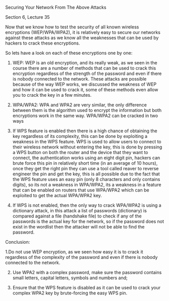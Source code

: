 Securing Your Network From The Above Attacks

Section 6, Lecture 35

Now that we know how to test the security of all known wireless encryptions (WEP/WPA/WPA2), it is relatively easy to secure our networks against these attacks as we know all the weaknesses that can be used by hackers to crack these encryptions.

So lets have a look on each of these encryptions one by one:

1. WEP: WEP is an old encryption, and its really weak, as we seen in the course there are a number of methods that can be used to crack this encryption regardless of the strength of the password and even if there is nobody connected to the network. These attacks are possible because of the way WEP works, we discussed the weakness of WEP and how it can be used to crack it, some of these methods even allow you to crack the key in a few minutes.

2. WPA/WPA2: WPA and WPA2 are very similar, the only difference between them is the algorithm used to encrypt the information but both encryptions work in the same way. WPA/WPA2 can be cracked in two ways

1. If WPS feature is enabled then there is a high chance of obtaining the key regardless of its complexity, this can be done by exploiting a weakness in the WPS feature. WPS is used to allow users to connect to their wireless network without entering the key, this is done by pressing a WPS button on both the router and the device that they want to connect, the authentication works using an eight digit pin, hackers can brute force this pin in relatively short time (in an average of 10 hours), once they get the right pin they can use a tool called reaver to reverse engineer the pin and get the key, this is all possible due to the fact that the WPS feature uses an easy pin (only 8 characters and only contains digits), so its not a weakness in WPA/WPA2, its a weakness in a feature that can be enabled on routers that use WPA/WPA2 which can be exploited to get the actual WPA/WPA2 key.

2. If WPS is not enabled, then the only way to crack WPA/WPA2 is using a dictionary attack, in this attack a list of passwords (dictionary) is compared against a file (handshake file) to check if any of the passwords is the actual key for the network, so if the password does not exist in the wordlist then the attacker will not be able to find the password.

Conclusion:

1.Do not use WEP encryption, as we seen how easy it is to crack it regardless of the complexity of the password and even if there is nobody connected to the network.

2. Use WPA2 with a complex password, make sure the password contains small letters, capital letters, symbols and numbers and;

3. Ensure that the WPS feature is disabled as it can be used to crack your complex WPA2 key by brute-forcing the easy WPS pin.
